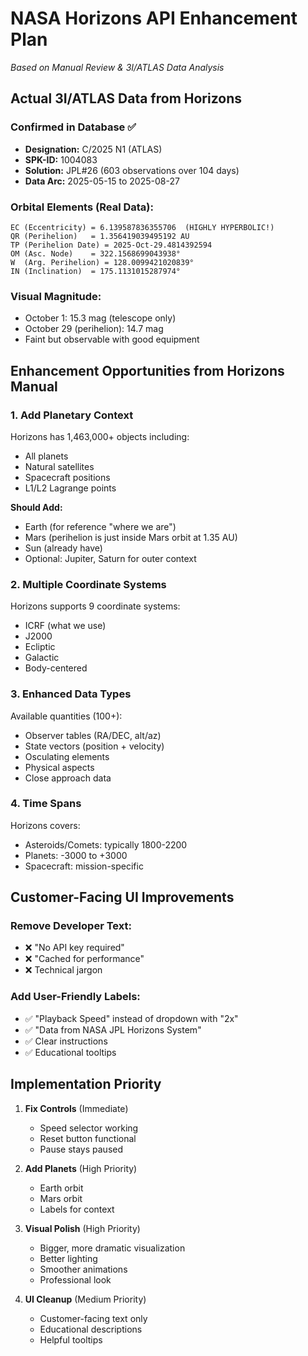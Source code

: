 # NASA Horizons API Enhancement Plan
*Based on Manual Review & 3I/ATLAS Data Analysis*

## Actual 3I/ATLAS Data from Horizons

### Confirmed in Database ✅
- **Designation:** C/2025 N1 (ATLAS)
- **SPK-ID:** 1004083  
- **Solution:** JPL#26 (603 observations over 104 days)
- **Data Arc:** 2025-05-15 to 2025-08-27

### Orbital Elements (Real Data):
```
EC (Eccentricity) = 6.139587836355706  (HIGHLY HYPERBOLIC!)
QR (Perihelion)   = 1.356419039495192 AU
TP (Perihelion Date) = 2025-Oct-29.4814392594
OM (Asc. Node)    = 322.1568699043938°
W  (Arg. Perihelion) = 128.0099421020839°
IN (Inclination)  = 175.1131015287974°
```

### Visual Magnitude:
- October 1: 15.3 mag (telescope only)
- October 29 (perihelion): 14.7 mag
- Faint but observable with good equipment

## Enhancement Opportunities from Horizons Manual

### 1. **Add Planetary Context**
Horizons has 1,463,000+ objects including:
- All planets
- Natural satellites  
- Spacecraft positions
- L1/L2 Lagrange points

**Should Add:**
- Earth (for reference "where we are")
- Mars (perihelion is just inside Mars orbit at 1.35 AU)
- Sun (already have)
- Optional: Jupiter, Saturn for outer context

### 2. **Multiple Coordinate Systems**
Horizons supports 9 coordinate systems:
- ICRF (what we use)
- J2000
- Ecliptic
- Galactic
- Body-centered

### 3. **Enhanced Data Types**
Available quantities (100+):
- Observer tables (RA/DEC, alt/az)
- State vectors (position + velocity)
- Osculating elements
- Physical aspects
- Close approach data

### 4. **Time Spans**
Horizons covers:
- Asteroids/Comets: typically 1800-2200
- Planets: -3000 to +3000
- Spacecraft: mission-specific

## Customer-Facing UI Improvements

### Remove Developer Text:
- ❌ "No API key required"
- ❌ "Cached for performance"
- ❌ Technical jargon

### Add User-Friendly Labels:
- ✅ "Playback Speed" instead of dropdown with "2x"
- ✅ "Data from NASA JPL Horizons System"
- ✅ Clear instructions
- ✅ Educational tooltips

## Implementation Priority

1. **Fix Controls** (Immediate)
   - Speed selector working
   - Reset button functional
   - Pause stays paused
   
2. **Add Planets** (High Priority)
   - Earth orbit
   - Mars orbit
   - Labels for context

3. **Visual Polish** (High Priority)
   - Bigger, more dramatic visualization
   - Better lighting
   - Smoother animations
   - Professional look

4. **UI Cleanup** (Medium Priority)
   - Customer-facing text only
   - Educational descriptions
   - Helpful tooltips
